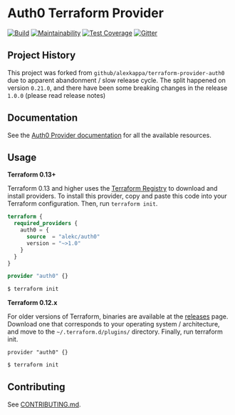 Auth0 Terraform Provider
========================

[![Build](https://github.com/alekc/terraform-provider-auth0/workflows/Build/badge.svg)](https://github.com/alexkappa/terraform-provider-auth0/actions)
[![Maintainability](https://api.codeclimate.com/v1/badges/6a616125cb75e00d913a/maintainability)](https://codeclimate.com/github/alekc/terraform-provider-auth0/maintainability)
[![Test Coverage](https://api.codeclimate.com/v1/badges/6a616125cb75e00d913a/test_coverage)](https://codeclimate.com/github/alekc/terraform-provider-auth0/test_coverage)
[![Gitter](https://badges.gitter.im/terraform-provider-auth0/community.svg)](https://gitter.im/terraform-provider-auth0/community)

Project History
-----
This project was forked from `github/alexkappa/terraform-provider-auth0` due to apparent abandonment / slow release cycle. 
The split happened on version `0.21.0`, and there have been some breaking changes in the release `1.0.0` (please read release notes)

Documentation
-----
See the [Auth0 Provider documentation](https://registry.terraform.io/providers/alekc/auth0/latest/docs) for all the available resources.

Usage
-----

**Terraform 0.13+**

Terraform 0.13 and higher uses the [Terraform Registry](https://registry.terraform.io/) to download and install providers. To install this provider, copy and paste this code into your Terraform configuration. Then, run `terraform init`.

```tf
terraform {
  required_providers {
    auth0 = {
      source  = "alekc/auth0"
      version = "~>1.0"
    }
  }
}

provider "auth0" {}
```

```sh
$ terraform init
```

**Terraform 0.12.x**

For older versions of Terraform, binaries are available at the [releases](https://github.com/alekc/terraform-provider-auth0/releases) page. Download one that corresponds to your operating system / architecture, and move to the `~/.terraform.d/plugins/` directory. Finally, run terraform init.

```
provider "auth0" {}
```


```sh
$ terraform init
```


Contributing
------------

See [CONTRIBUTING.md](CONTRIBUTING.md).
